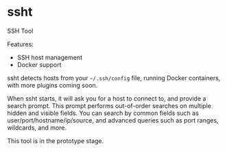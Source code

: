 # ssht

SSH Tool


Features:

- SSH host management
- Docker support

ssht detects hosts from your `~/.ssh/config` file, running Docker containers, with more plugins coming soon.

When ssht starts, it will ask you for a host to connect to, and provide a search prompt. This prompt performs out-of-order searches on multiple hidden and visible fields. You can search by common fields such as user/port/hostname/ip/source, and advanced queries such as port ranges, wildcards, and more. 

This tool is in the prototype stage.
